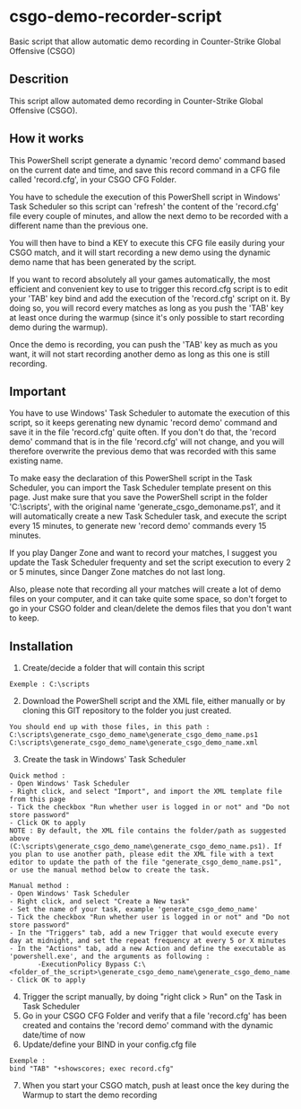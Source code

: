 # csgo-demo-recorder-script
Basic script that allow automatic demo recording in Counter-Strike Global Offensive (CSGO)

## Descrition
This script allow automated demo recording in Counter-Strike Global Offensive (CSGO).

## How it works
This PowerShell script generate a dynamic 'record demo' command based on the current date and time, and save this record command in a CFG file called 'record.cfg', in your CSGO CFG Folder.

You have to schedule the execution of this PowerShell script in Windows' Task Scheduler so this script can 'refresh' the content of the 'record.cfg' file every couple of minutes, and allow the next demo to be recorded with a different name than the previous one.

You will then have to bind a KEY to execute this CFG file easily during your CSGO match, and it will start recording a new demo using the dynamic demo name that has been generated by the script.

If you want to record absolutely all your games automatically, the most efficient and convenient key to use to trigger this record.cfg script is to edit your 'TAB' key bind and add the execution of the 'record.cfg' script on it. By doing so, you will record every matches as long as you push the 'TAB' key at least once during the warmup (since it's only possible to start recording demo during the warmup).

Once the demo is recording, you can push the 'TAB' key as much as you want, it will not start recording another demo as long as this one is still recording.

## Important
You have to use Windows' Task Scheduler to automate the execution of this script, so it keeps gerenating new dynamic 'record demo' command and save it in the file 'record.cfg' quite often. If you don't do that, the 'record demo' command that is in the file 'record.cfg' will not change, and you will therefore overwrite the previous demo that was recorded with this same existing name.

To make easy the declaration of this PowerShell script in the Task Scheduler, you can import the Task Scheduler template present on this page. Just make sure that you save the PowerShell script in the folder 'C:\scripts', with the original name 'generate_csgo_demoname.ps1', and it will automatically create a new Task Scheduler task, and execute the script every 15 minutes, to generate new 'record demo' commands every 15 minutes.

If you play Danger Zone and want to record your matches, I suggest you update the Task Scheduler frequenty and set the script execution to every 2 or 5 minutes, since Danger Zone matches do not last long.

Also, please note that recording all your matches will create a lot of demo files on your computer, and it can take quite some space, so don't forget to go in your CSGO folder and clean/delete the demos files that you don't want to keep.

## Installation
1. Create/decide a folder that will contain this script
```
Exemple : C:\scripts
```
2. Download the PowerShell script and the XML file, either manually or by cloning this GIT repository to the folder you just created.
```
You should end up with those files, in this path :
C:\scripts\generate_csgo_demo_name\generate_csgo_demo_name.ps1
C:\scripts\generate_csgo_demo_name\generate_csgo_demo_name.xml
```

3. Create the task in Windows' Task Scheduler

```
Quick method :
- Open Windows' Task Scheduler
- Right click, and select "Import", and import the XML template file from this page
- Tick the checkbox "Run whether user is logged in or not" and "Do not store password"
- Click OK to apply
NOTE : By default, the XML file contains the folder/path as suggested above (C:\scripts\generate_csgo_demo_name\generate_csgo_demo_name.ps1). If you plan to use another path, please edit the XML file with a text editor to update the path of the file "generate_csgo_demo_name.ps1", or use the manual method below to create the task.
```
```
Manual method :
- Open Windows' Task Scheduler
- Right click, and select "Create a New task"
- Set the name of your task, example 'generate_csgo_demo_name'
- Tick the checkbox "Run whether user is logged in or not" and "Do not store password"
- In the "Triggers" tab, add a new Trigger that would execute every day at midnight, and set the repeat frequency at every 5 or X minutes
- In the "Actions" tab, add a new Action and define the executable as 'powershell.exe', and the arguments as following :
       -ExecutionPolicy Bypass C:\<folder_of_the_script>\generate_csgo_demo_name\generate_csgo_demo_name.ps1
- Click OK to apply
```
4. Trigger the script manually, by doing "right click > Run" on the Task in Task Scheduler
5. Go in your CSGO CFG Folder and verify that a file 'record.cfg' has been created and contains the 'record demo' command with the dynamic date/time of now
6. Update/define your BIND in your config.cfg file
```
Exemple :
bind "TAB" "+showscores; exec record.cfg"
```
7. When you start your CSGO match, push at least once the key during the Warmup to start the demo recording
